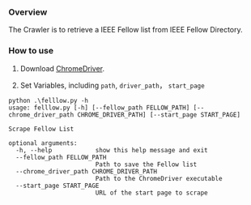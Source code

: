 ### Overview

The Crawler is to retrieve a IEEE Fellow list from IEEE Fellow Directory.

### How to use

1. Download [ChromeDriver](https://googlechromelabs.github.io/chrome-for-testing/).

2. Set Variables, including `path`, `driver_path`， `start_page`
```
python .\felllow.py -h
usage: felllow.py [-h] [--fellow_path FELLOW_PATH] [--chrome_driver_path CHROME_DRIVER_PATH] [--start_page START_PAGE]

Scrape Fellow List

optional arguments:
  -h, --help            show this help message and exit
  --fellow_path FELLOW_PATH
                        Path to save the Fellow list
  --chrome_driver_path CHROME_DRIVER_PATH
                        Path to the ChromeDriver executable
  --start_page START_PAGE
                        URL of the start page to scrape
```


   

   